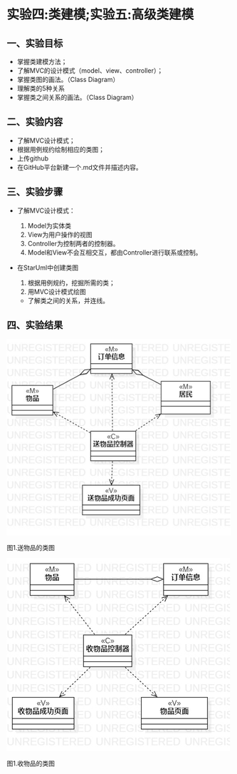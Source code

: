 # 实验四:类建模;实验五:高级类建模

## 一、实验目标
- 掌握类建模方法；
- 了解MVC的设计模式（model、view、controller）；
- 掌握类图的画法。（Class Diagram）
- 理解类的5种关系
- 掌握类之间关系的画法。（Class Diagram）
## 二、实验内容
- 了解MVC设计模式；
- 根据用例规约绘制相应的类图；
- 上传github
- 在GitHub平台新建一个.md文件并描述内容。

## 三、实验步骤
- 了解MVC设计模式：
  1. Model为实体类
  2. View为用户操作的视图
  3. Controller为控制两者的控制器。
  4. Model和View不会互相交互，都由Controller进行联系或控制。

- 在StarUml中创建类图
  1. 根据用例规约，挖掘所需的类；
  2. 用MVC设计模式绘图
  - 了解类之间的关系，并连线。

## 四、实验结果
![送物品的类图](./送物品的类图.jpg)   

图1.送物品的类图

![收物品的类图](./收物品的类图.jpg)    

图1.收物品的类图
